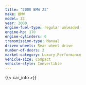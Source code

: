 ```yaml
---
title: "2000 BMW Z3"
make: BMW
model: Z3
year: 2000
engine-fuel-type: regular unleaded
engine-hp: 170
engine-cylinders: 6
transmission-type: Manual
driven-wheels: Rear wheel drive
number-of-doors: 2
market-category: Luxury,Performance
vehicle-size: Compact
vehicle-style: Convertible
---
```


{{< car_info >}}
